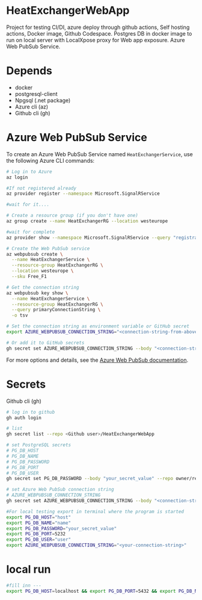 # HeatExchangerWebApp
Project for testing CI/DI, azure deploy through github actions, Self hosting actions, Docker image, Github Codespace. 
Postgres DB in docker image to run on local server with LocalXpose proxy for Web app exposure.
Azure Web PubSub Service.

# Depends
- docker
- postgresql-client
- Npgsql (.net package)
- Azure cli (az) 
- Github cli (gh)

# Azure Web PubSub Service
To create an Azure Web PubSub Service named `HeatExchangerService`, use the following Azure CLI commands:

```bash
# Log in to Azure
az login

#If not registered already
az provider register --namespace Microsoft.SignalRService

#wait for it....

# Create a resource group (if you don't have one)
az group create --name HeatExchangerRG --location westeurope

#wait for complete
az provider show --namespace Microsoft.SignalRService --query "registrationState"

# Create the Web PubSub service
az webpubsub create \
  --name HeatExchangerService \
  --resource-group HeatExchangerRG \
  --location westeurope \
  --sku Free_F1

# Get the connection string
az webpubsub key show \
  --name HeatExchangerService \
  --resource-group HeatExchangerRG \
  --query primaryConnectionString \
  -o tsv

# Set the connection string as environment variable or GitHub secret
export AZURE_WEBPUBSUB_CONNECTION_STRING="<connection-string-from-above>"

# Or add it to GitHub secrets
gh secret set AZURE_WEBPUBSUB_CONNECTION_STRING --body "<connection-string>" --repo devOramaMan/HeatExchangerWebApp
```


For more options and details, see the [Azure Web PubSub documentation](https://learn.microsoft.com/en-us/azure/azure-web-pubsub/).



# Secrets

Github cli (gh)

```bash
# log in to github
gh auth login

# list
gh secret list --repo <Github user>/HeatExchangerWebApp

# set PostgreSQL secrets
# PG_DB_HOST
# PG_DB_NAME
# PG_DB_PASSWORD
# PG_DB_PORT
# PG_DB_USER
gh secret set PG_DB_PASSWORD --body "your_secret_value" --repo owner/repo-name

# set Azure Web PubSub connection string
# AZURE_WEBPUBSUB_CONNECTION_STRING
gh secret set AZURE_WEBPUBSUB_CONNECTION_STRING --body "<connection-string>" --repo owner/repo-name

#For local testing export in terminal where the program is started
export PG_DB_HOST="host"
export PG_DB_NAME="name"
export PG_DB_PASSWORD="your_secret_value"
export PG_DB_PORT=5232
export PG_DB_USER="user"
export AZURE_WEBPUBSUB_CONNECTION_STRING="<your-connection-string>"
```

# local run

```bash
#fill inn ---
export PG_DB_HOST=localhost && export PG_DB_PORT=5432 && export PG_DB_NAME=--- && export PG_DB_USER=--- && export PG_DB_PASSWORD=--- && export AZURE_WEBPUBSUB_CONNECTION_STRING=--- && dotnet build && dotnet run
```